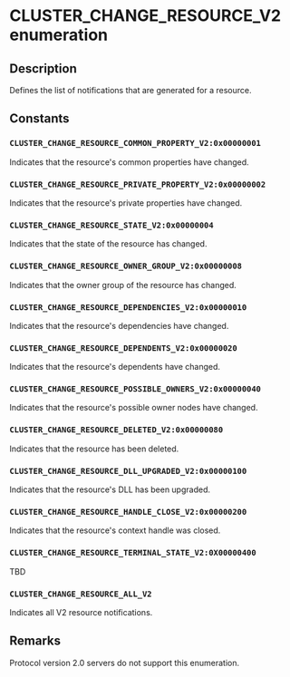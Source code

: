 # CLUSTER_CHANGE_RESOURCE_V2 enumeration

## Description

Defines the list of notifications that are generated for a resource.

## Constants

### `CLUSTER_CHANGE_RESOURCE_COMMON_PROPERTY_V2:0x00000001`

Indicates that the resource's common properties have changed.

### `CLUSTER_CHANGE_RESOURCE_PRIVATE_PROPERTY_V2:0x00000002`

Indicates that the resource's private properties have changed.

### `CLUSTER_CHANGE_RESOURCE_STATE_V2:0x00000004`

Indicates that the state of the resource has changed.

### `CLUSTER_CHANGE_RESOURCE_OWNER_GROUP_V2:0x00000008`

Indicates that the owner group of the resource has changed.

### `CLUSTER_CHANGE_RESOURCE_DEPENDENCIES_V2:0x00000010`

Indicates that the resource's dependencies have changed.

### `CLUSTER_CHANGE_RESOURCE_DEPENDENTS_V2:0x00000020`

Indicates that the resource's dependents have changed.

### `CLUSTER_CHANGE_RESOURCE_POSSIBLE_OWNERS_V2:0x00000040`

Indicates that the resource's possible owner nodes have changed.

### `CLUSTER_CHANGE_RESOURCE_DELETED_V2:0x00000080`

Indicates that the resource has been deleted.

### `CLUSTER_CHANGE_RESOURCE_DLL_UPGRADED_V2:0x00000100`

Indicates that the resource's DLL has been upgraded.

### `CLUSTER_CHANGE_RESOURCE_HANDLE_CLOSE_V2:0x00000200`

Indicates that the resource's context handle was closed.

### `CLUSTER_CHANGE_RESOURCE_TERMINAL_STATE_V2:0X00000400`

TBD

### `CLUSTER_CHANGE_RESOURCE_ALL_V2`

Indicates all V2 resource notifications.

## Remarks

Protocol version 2.0 servers do not support this enumeration.